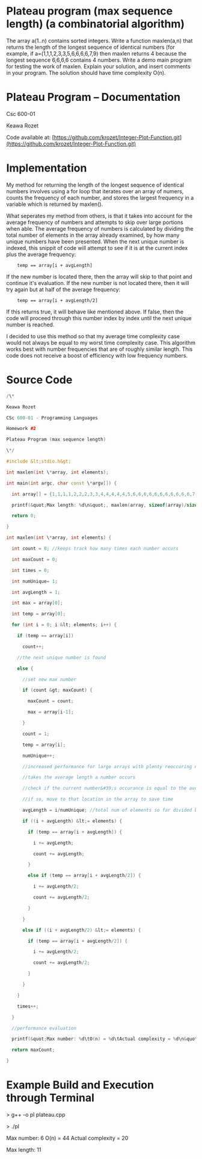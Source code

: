 # Plateau program (max sequence length) (a combinatorial algorithm)  
The array a(1..n) contains sorted integers. Write a function maxlen(a,n) that returns the
length of the longest sequence of identical numbers (for example, if
a=(1,1,1,2,3,3,5,6,6,6,6,7,9) then maxlen returns 4 because the longest sequence 6,6,6,6
contains 4 numbers. Write a demo main program for testing the work of maxlen. Explain
your solution, and insert comments in your program. The solution should have time
complexity O(n).


# Plateau Program – Documentation

Csc 600-01

Keawa Rozet

Code available at: [https://github.com/krozet/Integer-Plot-Function.git](https://github.com/krozet/Integer-Plot-Function.git)



# Implementation

My method for returning the length of the longest sequence of identical numbers involves using a for loop that iterates over an array of numers, counts the frequency of each number, and stores the largest frequency in a variable which is returned by maxlen().

What seperates my method from others, is that it takes into account for the average frequency of numbers and attempts to skip over large portions when able. The average frequency of numbers is calculated by dividing the total number of elements in the array already examined, by how many unique numbers have been presented. When the next unique number is indexed, this snippit of code will attempt to see if it is at the current index plus the average frequency:

        temp == array[i + avgLength]

If the new number is located there, then the array will skip to that point and continue it&#39;s evaluation. If the new number is not located there, then it will try again but at half of the average frequency:

        temp == array[i + avgLength/2]

If this returns true, it will behave like mentioned above. If false, then the code will proceed through this number index by index until the next unique number is reached.

I decided to use this method so that my average time complexity case would not always be equal to my worst time complexity case. This algorithm works best with number frequencies that are of roughly similar length. This code does not receive a boost of efficiency with low frequency numbers.

# Source Code

```C++
/\*

Keawa Rozet

CSc 600-01 - Programming Languages

Homework #2

Plateau Program (max sequence length)

\*/

#include &lt;stdio.h&gt;

int maxlen(int \*array, int elements);

int main(int argc, char const \*argv[]) {

  int array[] = {1,1,1,1,2,2,2,3,3,4,4,4,4,4,5,6,6,6,6,6,6,6,6,6,6,6,7,7,7,7,7,7,8,8,9,9,9,9,10,10,10,10,10,10};

  printf(&quot;Max length: %d\n&quot;, maxlen(array, sizeof(array)/sizeof(int)));

  return 0;

}

int maxlen(int \*array, int elements) {

  int count = 0; //keeps track how many times each number occurs

  int maxCount = 0;

  int times = 0;

  int numUnique= 1;

  int avgLength = 1;

  int max = array[0];

  int temp = array[0];

  for (int i = 0; i &lt; elements; i++) {

    if (temp == array[i])

      count++;

    //the next unique number is found

    else {

      //set new max number

      if (count &gt; maxCount) {

        maxCount = count;

        max = array[i-1];

      }

      count = 1;

      temp = array[i];

      numUnique++;

      //increased performance for large arrays with plenty reoccuring numbers

      //takes the average length a number occurs

      //check if the current number&#39;s occurance is equal to the average length or half

      //if so, move to that location in the array to save time

      avgLength = i/numUnique; //total num of elements so far divided by unique numbers

      if ((i + avgLength) &lt;= elements) {

        if (temp == array[i + avgLength]) {

          i += avgLength;

          count += avgLength;

        }

        else if (temp == array[i + avgLength/2]) {

          i += avgLength/2;

          count += avgLength/2;

        }

      }

      else if ((i + avgLength/2) &lt;= elements) {

        if (temp == array[i + avgLength/2]) {

          i += avgLength/2;

          count += avgLength/2;

        }

      }

    }

    times++;

  }

  //performance evaluation

  printf(&quot;Max number: %d\tO(n) = %d\tActual complexity = %d\n&quot;, max, elements, times);

  return maxCount;

}
```

# Example Build and Execution through Terminal

&gt; g++ -o pl plateau.cpp

&gt; ./pl

Max number: 6             O(n) = 44                  Actual complexity = 20

Max length: 11
